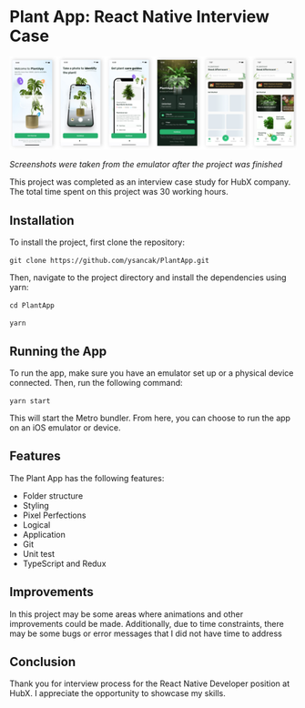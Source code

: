 # Plant App: React Native Interview Case

![Screenshots were taken from the emulator after the project was finished](https://raw.githubusercontent.com/ysancak/PlantApp/main/thumbnail.jpg?token=GHSAT0AAAAAAB6255O6RIK3U46J7S6WTXNIY7SLNMA 'Screenshots were taken from the emulator after the project was finished')

_Screenshots were taken from the emulator after the project was finished_

This project was completed as an interview case study for HubX company. The total time spent on this project was 30 working hours.

## Installation

To install the project, first clone the repository:

`git clone https://github.com/ysancak/PlantApp.git`

Then, navigate to the project directory and install the dependencies using yarn:

`cd PlantApp`

`yarn`

## Running the App

To run the app, make sure you have an emulator set up or a physical device connected. Then, run the following command:

`yarn start`

This will start the Metro bundler. From here, you can choose to run the app on an iOS emulator or device.

## Features

The Plant App has the following features:

- Folder structure
- Styling
- Pixel Perfections
- Logical
- Application
- Git
- Unit test
- TypeScript and Redux

## Improvements

In this project may be some areas where animations and other improvements could be made. Additionally, due to time constraints, there may be some bugs or error messages that I did not have time to address

## Conclusion

Thank you for interview process for the React Native Developer position at HubX. I appreciate the opportunity to showcase my skills.
